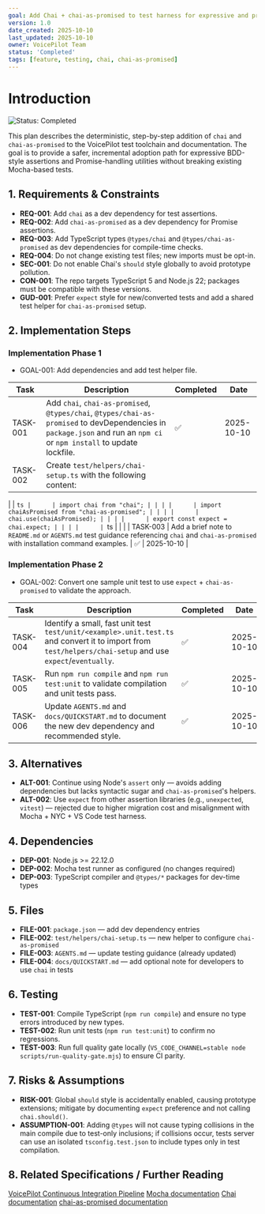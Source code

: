```yaml
---
goal: Add Chai + chai-as-promised to test harness for expressive and promise-aware assertions
version: 1.0
date_created: 2025-10-10
last_updated: 2025-10-10
owner: VoicePilot Team
status: 'Completed'
tags: [feature, testing, chai, chai-as-promised]
---
```


# Introduction

![Status: Completed](https://img.shields.io/badge/status-Completed-brightgreen)

This plan describes the deterministic, step-by-step addition of `chai` and `chai-as-promised` to the VoicePilot test toolchain and documentation. The goal is to provide a safer, incremental adoption path for expressive BDD-style assertions and Promise-handling utilities without breaking existing Mocha-based tests.

## 1. Requirements & Constraints

- **REQ-001**: Add `chai` as a dev dependency for test assertions.
- **REQ-002**: Add `chai-as-promised` as a dev dependency for Promise assertions.
- **REQ-003**: Add TypeScript types `@types/chai` and `@types/chai-as-promised` as dev dependencies for compile-time checks.
- **REQ-004**: Do not change existing test files; new imports must be opt-in.
- **SEC-001**: Do not enable Chai's `should` style globally to avoid prototype pollution.
- **CON-001**: The repo targets TypeScript 5 and Node.js 22; packages must be compatible with these versions.
- **GUD-001**: Prefer `expect` style for new/converted tests and add a shared test helper for `chai-as-promised` setup.

## 2. Implementation Steps

### Implementation Phase 1

- GOAL-001: Add dependencies and add test helper file.

| Task | Description | Completed | Date |
|------|-------------|-----------|------|
| TASK-001 | Add `chai`, `chai-as-promised`, `@types/chai`, `@types/chai-as-promised` to devDependencies in `package.json` and run an `npm ci` or `npm install` to update lockfile. | ✅ | 2025-10-10 |
| TASK-002 | Create `test/helpers/chai-setup.ts` with the following content: | | |

|      | ```ts
|      | import chai from "chai"; | | |
|      | import chaiAsPromised from "chai-as-promised"; | | |
|      | chai.use(chaiAsPromised); | | |
|      | export const expect = chai.expect; | | |
|      | ```ts | | |
| TASK-003 | Add a brief note to `README.md` or `AGENTS.md` test guidance referencing `chai` and `chai-as-promised` with installation command examples. | ✅ | 2025-10-10 |

### Implementation Phase 2

- GOAL-002: Convert one sample unit test to use `expect` + `chai-as-promised` to validate the approach.

| Task | Description | Completed | Date |
|------|-------------|-----------|------|
| TASK-004 | Identify a small, fast unit test `test/unit/<example>.unit.test.ts` and convert it to import from `test/helpers/chai-setup` and use `expect`/`eventually`. | ✅ | 2025-10-10 |
| TASK-005 | Run `npm run compile` and `npm run test:unit` to validate compilation and unit tests pass. | ✅ | 2025-10-10 |
| TASK-006 | Update `AGENTS.md` and `docs/QUICKSTART.md` to document the new dev dependency and recommended style. | ✅ | 2025-10-10 |

## 3. Alternatives

- **ALT-001**: Continue using Node's `assert` only — avoids adding dependencies but lacks syntactic sugar and `chai-as-promised`'s helpers.
- **ALT-002**: Use `expect` from other assertion libraries (e.g., `unexpected`, `vitest`) — rejected due to higher migration cost and misalignment with Mocha + NYC + VS Code test harness.

## 4. Dependencies

- **DEP-001**: Node.js >= 22.12.0
- **DEP-002**: Mocha test runner as configured (no changes required)
- **DEP-003**: TypeScript compiler and `@types/*` packages for dev-time types

## 5. Files

- **FILE-001**: `package.json` — add dev dependency entries
- **FILE-002**: `test/helpers/chai-setup.ts` — new helper to configure `chai-as-promised`
- **FILE-003**: `AGENTS.md` — update testing guidance (already updated)
- **FILE-004**: `docs/QUICKSTART.md` — add optional note for developers to use `chai` in tests

## 6. Testing

- **TEST-001**: Compile TypeScript (`npm run compile`) and ensure no type errors introduced by new types.
- **TEST-002**: Run unit tests (`npm run test:unit`) to confirm no regressions.
- **TEST-003**: Run full quality gate locally (`VS_CODE_CHANNEL=stable node scripts/run-quality-gate.mjs`) to ensure CI parity.

## 7. Risks & Assumptions

- **RISK-001**: Global `should` style is accidentally enabled, causing prototype extensions; mitigate by documenting `expect` preference and not calling `chai.should()`.
- **ASSUMPTION-001**: Adding `@types` will not cause typing collisions in the main compile due to test-only inclusions; if collisions occur, tests server can use an isolated `tsconfig.test.json` to include types only in test compilation.

## 8. Related Specifications / Further Reading

[VoicePilot Continuous Integration Pipeline](docs/CI-PIPELINE.md)
[Mocha documentation](https://mochajs.org/)
[Chai documentation](https://www.chaijs.com/)
[chai-as-promised documentation](https://www.chaijs.com/plugins/chai-as-promised/)
